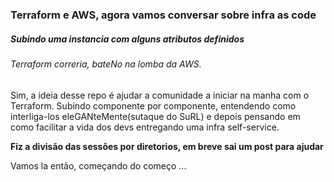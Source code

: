 ### Terraform e AWS, agora vamos conversar sobre infra as code
##### Subindo uma instancia com alguns atributos definidos
###### Terraform correria, bateNo na lomba da AWS.
Sim, a ideia desse repo é ajudar a comunidade a iniciar na manha com o Terraform.
Subindo componente por componente, entendendo como interliga-los eleGANteMente(sutaque do SuRL) e depois pensando em como facilitar a vida dos devs entregando uma infra self-service.

**Fiz a divisão das sessões por diretorios,  em breve sai um post para ajudar**

Vamos la então, começando do começo ...
